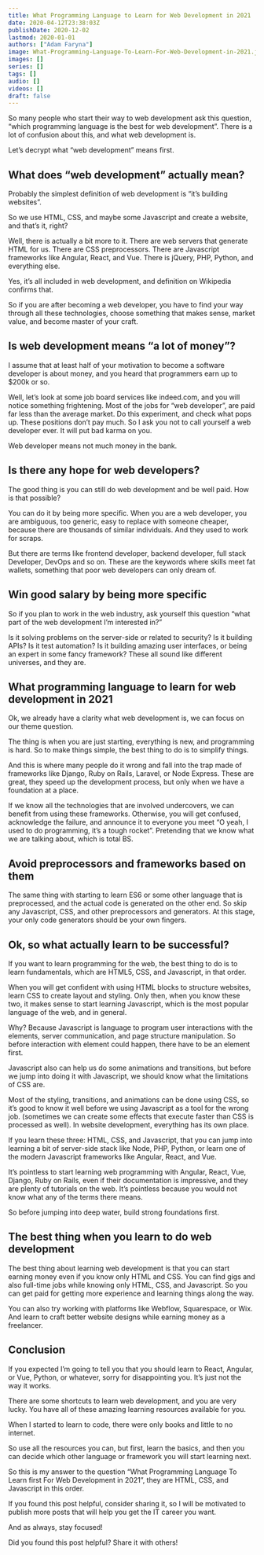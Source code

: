 ```yaml
---
title: What Programming Language to Learn for Web Development in 2021
date: 2020-04-12T23:38:03Z
publishDate: 2020-12-02
lastmod: 2020-01-01
authors: ["Adam Faryna"]
image: What-Programming-Language-To-Learn-For-Web-Development-in-2021.jpg
images: []
series: []
tags: []
audio: []
videos: []
draft: false
---
```


So many people who start their way to web development ask this question, “which programming language is the best for web development”. There is a lot of confusion about this, and what web development is.

Let’s decrypt what “web development” means first.

## What does “web development” actually mean?

Probably the simplest definition of web development is “it’s building websites”.

So we use HTML, CSS, and maybe some Javascript and create a website, and that’s it, right?

Well, there is actually a bit more to it. There are web servers that generate HTML for us. There are CSS preprocessors. There are Javascript frameworks like Angular, React, and Vue. There is jQuery, PHP, Python, and everything else.

Yes, it’s all included in web development, and definition on Wikipedia confirms that.

So if you are after becoming a web developer, you have to find your way through all these technologies, choose something that makes sense, market value, and become master of your craft.

## Is web development means “a lot of money”?

I assume that at least half of your motivation to become a software developer is about money, and you heard that programmers earn up to $200k or so.

Well, let’s look at some job board services like indeed.com, and you will notice something frightening. Most of the jobs for “web developer”, are paid far less than the average market. Do this experiment, and check what pops up. These positions don’t pay much. So I ask you not to call yourself a web developer ever. It will put bad karma on you.

Web developer means not much money in the bank.

## Is there any hope for web developers?

The good thing is you can still do web development and be well paid. How is that possible?

You can do it by being more specific. When you are a web developer, you are ambiguous, too generic, easy to replace with someone cheaper, because there are thousands of similar individuals. And they used to work for scraps.

But there are terms like frontend developer, backend developer, full stack Developer, DevOps and so on. These are the keywords where skills meet fat wallets, something that poor web developers can only dream of.

## Win good salary by being more specific

So if you plan to work in the web industry, ask yourself this question “what part of the web development I’m interested in?”

Is it solving problems on the server-side or related to security? Is it building APIs? Is it test automation? Is it building amazing user interfaces, or being an expert in some fancy framework? These all sound like different universes, and they are.

## What programming language to learn for web development in 2021
Ok, we already have a clarity what web development is, we can focus on our theme question.

The thing is when you are just starting, everything is new, and programming is hard. So to make things simple, the best thing to do is to simplify things.

And this is where many people do it wrong and fall into the trap made of frameworks like Django, Ruby on Rails, Laravel, or Node Express. These are great, they speed up the development process, but only when we have a foundation at a place.

If we know all the technologies that are involved undercovers, we can benefit from using these frameworks. Otherwise, you will get confused, acknowledge the failure, and announce it to everyone you meet “O yeah, I used to do programming, it’s a tough rocket”. Pretending that we know what we are talking about, which is total BS.

## Avoid preprocessors and frameworks based on them
The same thing with starting to learn ES6 or some other language that is preprocessed, and the actual code is generated on the other end. So skip any Javascript, CSS, and other preprocessors and generators. At this stage, your only code generators should be your own fingers.

## Ok, so what actually learn to be successful?
If you want to learn programming for the web, the best thing to do is to learn fundamentals, which are HTML5, CSS, and Javascript, in that order.

When you will get confident with using HTML blocks to structure websites, learn CSS to create layout and styling. Only then, when you know these two, it makes sense to start learning Javascript, which is the most popular language of the web, and in general.

Why? Because Javascript is language to program user interactions with the elements, server communication, and page structure manipulation. So before interaction with element could happen, there have to be an element first.

Javascript also can help us do some animations and transitions, but before we jump into doing it with Javascript, we should know what the limitations of CSS are.

Most of the styling, transitions, and animations can be done using CSS, so it’s good to know it well before we using Javascript as a tool for the wrong job. (sometimes we can create some effects that execute faster than CSS is processed as well). In website development, everything has its own place.

If you learn these three: HTML, CSS, and Javascript, that you can jump into learning a bit of server-side stack like Node, PHP, Python, or learn one of the modern Javascript frameworks like Angular, React, and Vue.

It’s pointless to start learning web programming with Angular, React, Vue, Django, Ruby on Rails, even if their documentation is impressive, and they are plenty of tutorials on the web. It’s pointless because you would not know what any of the terms there means.

So before jumping into deep water, build strong foundations first.

## The best thing when you learn to do web development

The best thing about learning web development is that you can start earning money even if you know only HTML and CSS. You can find gigs and also full-time jobs while knowing only HTML, CSS, and Javascript. So you can get paid for getting more experience and learning things along the way.

You can also try working with platforms like Webflow, Squarespace, or Wix. And learn to craft better website designs while earning money as a freelancer.

## Conclusion

If you expected I’m going to tell you that you should learn to React, Angular, or Vue, Python, or whatever, sorry for disappointing you. It’s just not the way it works.

There are some shortcuts to learn web development, and you are very lucky. You have all of these amazing learning resources available for you.

When I started to learn to code, there were only books and little to no internet.

So use all the resources you can, but first, learn the basics, and then you can decide which other language or framework you will start learning next.

So this is my answer to the question “What Programming Language To Learn first For Web Development in 2021”, they are HTML, CSS, and Javascript in this order.

If you found this post helpful, consider sharing it, so I will be motivated to publish more posts that will help you get the IT career you want.

And as always, stay focused!

Did you found this post helpful? Share it with others!

